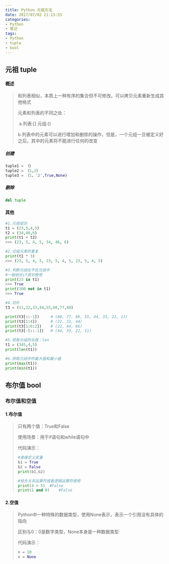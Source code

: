 ```yaml
---
title: Python 元祖方法
date: 2017/07/02 21:13:53
categories: 
- Python
- 笔记
tags: 
- Python
- tuple
- bool
---
```


## 元祖 tuple

#### 概述

> 和列表相似，本质上一种有序的集合但不可修改。可以拷贝元素重新生成其他格式
>
> 元素和列表的不同之处：
>
> ​	a.列表:[]     元组:()
>
> ​	b.列表中的元素可以进行增加和删除的操作，但是，一个元组一旦被定义好之后，其中的元素将不能进行任何的改变

##### 创建

```python
tuple1 = （）
tuple2 = （1,2）
tuple3 = （1，'2',True,None)
```

##### 删除

```python
del tuple
```

#### 其他

```python
#1.元组组合
t1 = (23,5,4,5)
t2 = (34,46,6)
print(t1 + t2)
>>> (23, 5, 4, 5, 34, 46, 6)

#2.元组元素的重复
print(t1 * 3)
>>> (23, 5, 4, 5, 23, 5, 4, 5, 23, 5, 4, 5)

#3.判断元组在不在元组中
#一般结合if语句使用
print(23 in t1)
>>> True
print(100 not in t1)
>>> True

#4.切片
t3 = (11,22,33,44,55,66,77,88)

print(t3[::-1])		# (88, 77, 66, 55, 44, 33, 22, 11)
print(t3[1:4])		# (22, 33, 44)
print(t3[1:6:2])	# (22, 44, 66)
print(t3[-5::-1])	# (44, 33, 22, 11)

#5.获取元组的长度：len
t1 = (345,4,5)
print(len(t1))

#6.获取元组中的最大值和最小值
print(max(t1))
print(min(t1))

```

## 布尔值 bool

### 布尔值和空值

#### 1.布尔值

> 只有两个值：True和False
>
> 使用场景：用于if语句和while语句中
>
> 代码演示：
>
> ```python
> #直接定义变量
> b1 = True
> b2 = False
> print(b1,b2) 
> 
> #结合关系运算符或者逻辑运算符使用
> print(4 > 5)	#False
> print(1 and 0)	#False
> ```

#### 2.空值

> Python中一种特殊的数据类型，使用None表示，表示一个引用没有具体的指向
>
> 区别与0：0是数字类型，None本身是一种数据类型
>
> 代码演示：
>
> ```python
> n = 10
> n = None
> ```

### 